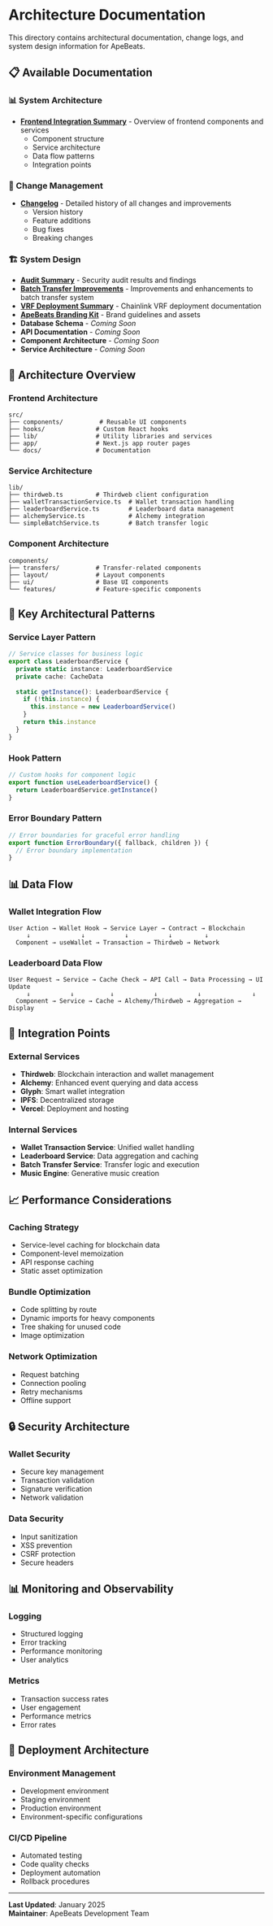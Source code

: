 # Architecture Documentation

This directory contains architectural documentation, change logs, and system design information for ApeBeats.

## 📋 Available Documentation

### 📊 System Architecture
- **[Frontend Integration Summary](./FRONTEND_INTEGRATION_SUMMARY.md)** - Overview of frontend components and services
  - Component structure
  - Service architecture
  - Data flow patterns
  - Integration points

### 📝 Change Management
- **[Changelog](./CHANGELOG.md)** - Detailed history of all changes and improvements
  - Version history
  - Feature additions
  - Bug fixes
  - Breaking changes

### 🏗️ System Design
- **[Audit Summary](./AUDIT_SUMMARY.md)** - Security audit results and findings
- **[Batch Transfer Improvements](./BATCH_TRANSFER_IMPROVEMENTS.md)** - Improvements and enhancements to batch transfer system
- **[VRF Deployment Summary](./VRF_DEPLOYMENT_SUMMARY.md)** - Chainlink VRF deployment documentation
- **[ApeBeats Branding Kit](./APEBEATS_BRANDING_KIT.md)** - Brand guidelines and assets
- **Database Schema** - *Coming Soon*
- **API Documentation** - *Coming Soon*
- **Component Architecture** - *Coming Soon*
- **Service Architecture** - *Coming Soon*

## 🎯 Architecture Overview

### Frontend Architecture
```
src/
├── components/          # Reusable UI components
├── hooks/              # Custom React hooks
├── lib/                # Utility libraries and services
├── app/                # Next.js app router pages
└── docs/               # Documentation
```

### Service Architecture
```
lib/
├── thirdweb.ts         # Thirdweb client configuration
├── walletTransactionService.ts  # Wallet transaction handling
├── leaderboardService.ts        # Leaderboard data management
├── alchemyService.ts            # Alchemy integration
└── simpleBatchService.ts        # Batch transfer logic
```

### Component Architecture
```
components/
├── transfers/          # Transfer-related components
├── layout/             # Layout components
├── ui/                 # Base UI components
└── features/           # Feature-specific components
```

## 🔧 Key Architectural Patterns

### Service Layer Pattern
```typescript
// Service classes for business logic
export class LeaderboardService {
  private static instance: LeaderboardService
  private cache: CacheData
  
  static getInstance(): LeaderboardService {
    if (!this.instance) {
      this.instance = new LeaderboardService()
    }
    return this.instance
  }
}
```

### Hook Pattern
```typescript
// Custom hooks for component logic
export function useLeaderboardService() {
  return LeaderboardService.getInstance()
}
```

### Error Boundary Pattern
```typescript
// Error boundaries for graceful error handling
export function ErrorBoundary({ fallback, children }) {
  // Error boundary implementation
}
```

## 📊 Data Flow

### Wallet Integration Flow
```
User Action → Wallet Hook → Service Layer → Contract → Blockchain
     ↓              ↓           ↓           ↓         ↓
  Component → useWallet → Transaction → Thirdweb → Network
```

### Leaderboard Data Flow
```
User Request → Service → Cache Check → API Call → Data Processing → UI Update
     ↓           ↓          ↓           ↓           ↓              ↓
  Component → Service → Cache → Alchemy/Thirdweb → Aggregation → Display
```

## 🔧 Integration Points

### External Services
- **Thirdweb**: Blockchain interaction and wallet management
- **Alchemy**: Enhanced event querying and data access
- **Glyph**: Smart wallet integration
- **IPFS**: Decentralized storage
- **Vercel**: Deployment and hosting

### Internal Services
- **Wallet Transaction Service**: Unified wallet handling
- **Leaderboard Service**: Data aggregation and caching
- **Batch Transfer Service**: Transfer logic and execution
- **Music Engine**: Generative music creation

## 📈 Performance Considerations

### Caching Strategy
- Service-level caching for blockchain data
- Component-level memoization
- API response caching
- Static asset optimization

### Bundle Optimization
- Code splitting by route
- Dynamic imports for heavy components
- Tree shaking for unused code
- Image optimization

### Network Optimization
- Request batching
- Connection pooling
- Retry mechanisms
- Offline support

## 🔒 Security Architecture

### Wallet Security
- Secure key management
- Transaction validation
- Signature verification
- Network validation

### Data Security
- Input sanitization
- XSS prevention
- CSRF protection
- Secure headers

## 📊 Monitoring and Observability

### Logging
- Structured logging
- Error tracking
- Performance monitoring
- User analytics

### Metrics
- Transaction success rates
- User engagement
- Performance metrics
- Error rates

## 🔄 Deployment Architecture

### Environment Management
- Development environment
- Staging environment
- Production environment
- Environment-specific configurations

### CI/CD Pipeline
- Automated testing
- Code quality checks
- Deployment automation
- Rollback procedures

---

**Last Updated**: January 2025  
**Maintainer**: ApeBeats Development Team
